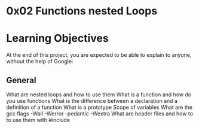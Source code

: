 # 0x02 Functions nested Loops
# Learning Objectives
At the end of this project, you are expected to be able to explain to anyone, without the help of Google:

## General
What are nested loops and how to use them
What is a function and how do you use functions
What is the difference between a declaration and a definition of a function
What is a prototype
Scope of variables
What are the gcc flags -Wall -Werror -pedantic -Wextra
What are header files and how to to use them with #include
